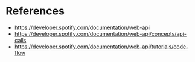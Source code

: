 # References

- https://developer.spotify.com/documentation/web-api 
- https://developer.spotify.com/documentation/web-api/concepts/api-calls 
- https://developer.spotify.com/documentation/web-api/tutorials/code-flow
